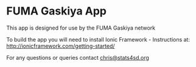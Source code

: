 # FUMA Gaskiya App
This app is designed for use by the FUMA Gaskiya network

To build the app you will need to install Ionic Framework - Instructions at: http://ionicframework.com/getting-started/

For any questions or queries contact chris@stats4sd.org

